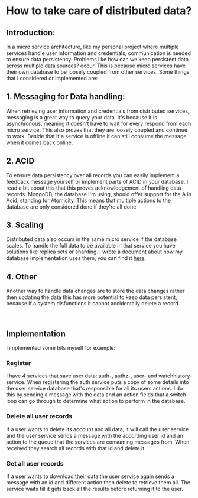 # How to take care of distributed data?



## Introduction:
In a micro service architecture, like my personal project where multiple services handle user information and credentials, communication is needed to ensure data persistency. Problems like how can we keep persistent data across multiple data sources? occur. This is because micro services have their own database to be loosely coupled from other services. Some things that I considered or implemented are:

## 1. Messaging for Data handling:
When retrieving user information and credentials from distributed services, messaging is a great way to query your data. It's because it is asynchronous, meaning it doesn't have to wait for every respond from each micro service. This also proves that they are loosely coupled and continue to work. Beside that if a service is offline it can still consume the message when it comes back online. 

## 2. ACID
To ensure data persistency over all records you can easily implement a feedback message yourself or implement parts of ACID in your database. I read a bit about this that this proves acknowledgement of handling data records. MongoDB, the database I'm using, should offer support for the A in Acid, standing for Atomicity. This means that multiple actions to the database are only considered done if they're all done


## 3. Scaling
Distributed data also occurs in the same micro service if the database scales. To handle the full data to be available in that service you have solutions like replica sets or sharding. I wrote a document about how my database implementation uses them, you can find it [here](https://github.com/Portfolio-Advanced-software/.github/blob/main/Documentation/MongoDB.md).

## 4. Other
Another way to handle data changes are to store the data changes rather then updating the data this has more potential to keep data persistent, because if a system disfunctions it cannot accidentally delete a record.


<br>


## Implementation
I implemented some bits myself for example:

### Register
I have 4 services that save user data: auth-, authz-, user- and watchhistory-service. When registering the auth service puts a copy of some details into the user service database that's responsible for all its users actions. I do this by sending a message with the data and an action fields that a switch loop can go through to determine what action to perform in the database.

### Delete all user records
If a user wants to delete its account and all data, it will call the user service and the user service sends a message with the according user id and an action to the queue that the services are consuming messages from. When received they search all records with that id and delete it.

### Get all user records
If a user wants to download their data the user service again sends a message with an id and different action then delete to retrieve them all. The service waits till it gets back all the results before returning it to the user.
